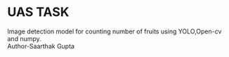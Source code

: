 # UAS TASK
Image detection model for counting number of fruits using YOLO,Open-cv and numpy.
<br>
Author-Saarthak Gupta
